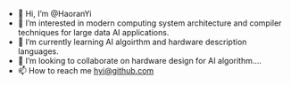- 👋 Hi, I’m @HaoranYi
- 👀 I’m interested in modern computing system architecture and compiler techniques for large data AI applications.
- 🌱 I’m currently learning AI algoirthm and hardware description languages.
- 💞️ I’m looking to collaborate on hardware design for AI algorithm....
- 📫 How to reach me hyi@github.com

<!---
HaoranYi/HaoranYi is a ✨ special ✨ repository because its `README.md` (this file) appears on your GitHub profile.
You can click the Preview link to take a look at your changes.
--->
